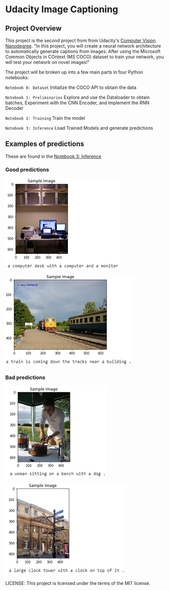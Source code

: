 # Udacity Image Captioning

## Project Overview

This project is the second project from from Udacity's [Computer Vision Nanodegree](https://www.udacity.com/course/computer-vision-nanodegree--nd891). "In this project, you will create a neural network architecture to automatically generate captions from images. After using the Microsoft Common Objects in COntext (MS COCO) dataset to train your network, you will test your network on novel images!"


The project will be broken up into a few main parts in four Python notebooks:

`Notebook 0: Dataset` Initialize the COCO API to obtain the data

`Notebook 1: Preliminaries` Explore and use the Dataloader to obtain batches, Experiment with the CNN Encoder, and Implement the RNN Decoder

`Notebook 2: Training` Train the model

`Notebook 3: Inference` Load Trained Models and generate predictions


## Examples of predictions

These are found in the [Notebook 3: Inference](UdacityImageCaptioning/3_Inference.ipynb)

### Good predictions
![image](./images/prediction1.png)

![image](./images/prediction2.png)

### Bad predictions
![image](./images/prediction3.png)

![image](./images/prediction4.png)

LICENSE: This project is licensed under the terms of the MIT license.
